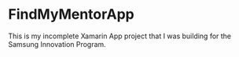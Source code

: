 # FindMyMentorApp
This is my incomplete Xamarin App project that I was building for the Samsung Innovation Program. 
